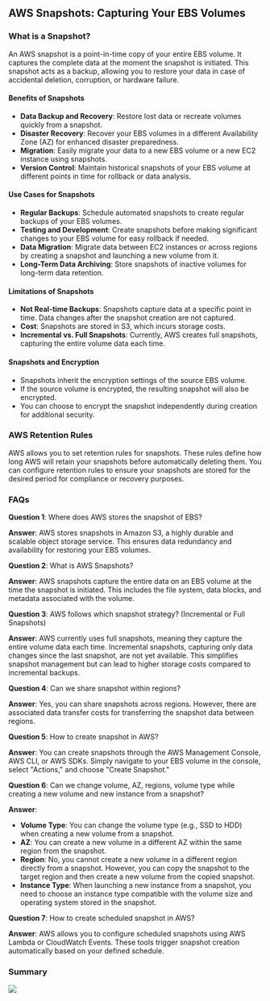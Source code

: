 ## AWS Snapshots: Capturing Your EBS Volumes

### What is a Snapshot?
An AWS snapshot is a point-in-time copy of your entire EBS volume. It captures the complete data at the moment the snapshot is initiated. This snapshot acts as a backup, allowing you to restore your data in case of accidental deletion, corruption, or hardware failure.

#### Benefits of Snapshots
* **Data Backup and Recovery**: Restore lost data or recreate volumes quickly from a snapshot.
* **Disaster Recovery**: Recover your EBS volumes in a different Availability Zone (AZ) for enhanced disaster preparedness.
* **Migration**: Easily migrate your data to a new EBS volume or a new EC2 instance using snapshots.
* **Version Control**: Maintain historical snapshots of your EBS volume at different points in time for rollback or data analysis.

#### Use Cases for Snapshots
* **Regular Backups**: Schedule automated snapshots to create regular backups of your EBS volumes.
* **Testing and Development**: Create snapshots before making significant changes to your EBS volume for easy rollback if needed.
* **Data Migration**: Migrate data between EC2 instances or across regions by creating a snapshot and launching a new volume from it.
* **Long-Term Data Archiving**: Store snapshots of inactive volumes for long-term data retention.

#### Limitations of Snapshots
* **Not Real-time Backups**: Snapshots capture data at a specific point in time. Data changes after the snapshot creation are not captured.
* **Cost**: Snapshots are stored in S3, which incurs storage costs.
* **Incremental vs. Full Snapshots**: Currently, AWS creates full snapshots, capturing the entire volume data each time.

#### Snapshots and Encryption
* Snapshots inherit the encryption settings of the source EBS volume.
* If the source volume is encrypted, the resulting snapshot will also be encrypted. 
* You can choose to encrypt the snapshot independently during creation for additional security.


### AWS Retention Rules
AWS allows you to set retention rules for snapshots. These rules define how long AWS will retain your snapshots before automatically deleting them. You can configure retention rules to ensure your snapshots are stored for the desired period for compliance or recovery purposes.


### FAQs
**Question 1**: Where does AWS stores the snapshot of EBS?

**Answer**: AWS stores snapshots in Amazon S3, a highly durable and scalable object storage service. This ensures data redundancy and availability for restoring your EBS volumes.

**Question 2**: What is AWS Snapshots?

**Answer**: AWS snapshots capture the entire data on an EBS volume at the time the snapshot is initiated. This includes the file system, data blocks, and metadata associated with the volume.

**Question 3**: AWS follows which snapshot strategy? (Incremental or Full Snapshots)

**Answer**: AWS currently uses full snapshots, meaning they capture the entire volume data each time. Incremental snapshots, capturing only data changes since the last snapshot, are not yet available. This simplifies snapshot management but can lead to higher storage costs compared to incremental backups.

**Question 4**: Can we share snapshot within regions?

**Answer**: Yes, you can share snapshots across regions.  However, there are associated data transfer costs for transferring the snapshot data between regions.

**Question 5**: How to create snapshot in AWS?

**Answer**: You can create snapshots through the AWS Management Console, AWS CLI, or AWS SDKs. Simply navigate to your EBS volume in the console, select "Actions," and choose "Create Snapshot." 

**Question 6**: Can we change volume, AZ, regions, volume type while creating a new volume and new instance from a snapshot?

**Answer**:
* **Volume Type**: You can change the volume type (e.g., SSD to HDD) when creating a new volume from a snapshot.
* **AZ**: You can create a new volume in a different AZ within the same region from the snapshot.
* **Region**:  No, you cannot create a new volume in a different region directly from a snapshot. However, you can copy the snapshot to the target region and then create a new volume from the copied snapshot.
* **Instance Type**: When launching a new instance from a snapshot, you need to choose an instance type compatible with the volume size and operating system stored in the snapshot.

**Question 7**: How to create scheduled snapshot in AWS?

**Answer**: AWS allows you to configure scheduled snapshots using AWS Lambda or CloudWatch Events. These tools trigger snapshot creation automatically based on your defined schedule.

### Summary
![](https://i.imgur.com/fJAmXUW.png)
